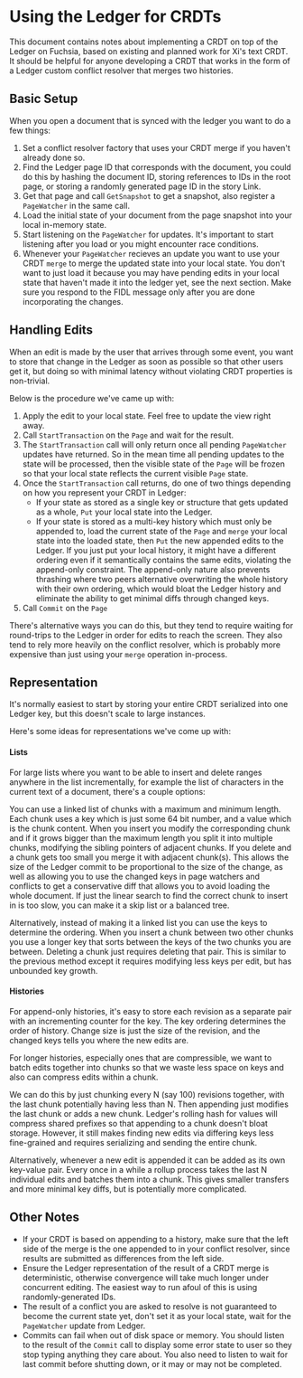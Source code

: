 # Using the Ledger for CRDTs

This document contains notes about implementing a CRDT on top of the Ledger on Fuchsia, based on existing and planned work for Xi's text CRDT. It should be helpful for anyone developing a CRDT that works in the form of a Ledger custom conflict resolver that merges two histories.

## Basic Setup

When you open a document that is synced with the ledger you want to do a few things:

1. Set a conflict resolver factory that uses your CRDT merge if you haven't already done so.
1. Find the Ledger page ID that corresponds with the document, you could do this by hashing the document ID, storing references to IDs in the root page, or storing a randomly generated page ID in the story Link.
1. Get that page and call `GetSnapshot` to get a snapshot, also register a `PageWatcher` in the same call.
1. Load the initial state of your document from the page snapshot into your local in-memory state.
1. Start listening on the `PageWatcher` for updates. It's important to start listening after you load or you might encounter race conditions.
1. Whenever your `PageWatcher` recieves an update you want to use your CRDT `merge` to merge the updated state into your local state. You don't want to just load it because you may have pending edits in your local state that haven't made it into the ledger yet, see the next section. Make sure you respond to the FIDL message only after you are done incorporating the changes.

## Handling Edits

When an edit is made by the user that arrives through some event, you want to store that change in the Ledger as soon as possible so that other users get it, but doing so with minimal latency without violating CRDT properties is non-trivial.

Below is the procedure we've came up with:

1. Apply the edit to your local state. Feel free to update the view right away.
1. Call `StartTransaction` on the `Page` and wait for the result.
1. The `StartTransaction` call will only return once all pending `PageWatcher` updates have returned. So in the mean time all pending updates to the state will be processed, then the visible state of the `Page` will be frozen so that your local state reflects the current visible `Page` state.
1. Once the `StartTransaction` call returns, do one of two things depending on how you represent your CRDT in Ledger:
    - If your state as stored as a single key or structure that gets updated as a whole, `Put` your local state into the Ledger.
    - If your state is stored as a multi-key history which must only be appended to, load the current state of the `Page` and `merge` your local state into the loaded state, then `Put` the new appended edits to the Ledger. If you just put your local history, it might have a different ordering even if it semantically contains the same edits, violating the append-only constraint. The append-only nature also prevents thrashing where two peers alternative overwriting the whole history with their own ordering, which would bloat the Ledger history and eliminate the ability to get minimal diffs through changed keys.
1. Call `Commit` on the `Page`

There's alternative ways you can do this, but they tend to require waiting for round-trips to the Ledger in order for edits to reach the screen. They also tend to rely more heavily on the conflict resolver, which is probably more expensive than just using your `merge` operation in-process.

## Representation

It's normally easiest to start by storing your entire CRDT serialized into one Ledger key, but this doesn't scale to large instances.

Here's some ideas for representations we've come up with:

#### Lists

For large lists where you want to be able to insert and delete ranges anywhere in the list incrementally, for example the list of characters in the current text of a document, there's a couple options:

You can use a linked list of chunks with a maximum and minimum length. Each chunk uses a key which is just some 64 bit number, and a value which is the chunk content. When you insert you modify the corresponding chunk and if it grows bigger than the maximum length you split it into multiple chunks, modifying the sibling pointers of adjacent chunks. If you delete and a chunk gets too small you merge it with adjacent chunk(s). This allows the size of the Ledger commit to be proportional to the size of the change, as well as allowing you to use the changed keys in page watchers and conflicts to get a conservative diff that allows you to avoid loading the whole document. If just the linear search to find the correct chunk to insert in is too slow, you can make it a skip list or a balanced tree.

Alternatively, instead of making it a linked list you can use the keys to determine the ordering. When you insert a chunk between two other chunks you use a longer key that sorts between the keys of the two chunks you are between. Deleting a chunk just requires deleting that pair. This is similar to the previous method except it requires modifying less keys per edit, but has unbounded key growth.

#### Histories

For append-only histories, it's easy to store each revision as a separate pair with an incrementing counter for the key. The key ordering determines the order of history. Change size is just the size of the revision, and the changed keys tells you where the new edits are.

For longer histories, especially ones that are compressible, we want to batch edits together into chunks so that we waste less space on keys and also can compress edits within a chunk.

We can do this by just chunking every N (say 100) revisions together, with the last chunk potentially having less than N. Then appending just modifies the last chunk or adds a new chunk. Ledger's rolling hash for values will compress shared prefixes so that appending to a chunk doesn't bloat storage. However, it still makes finding new edits via differing keys less fine-grained and requires serializing and sending the entire chunk.

Alternatively, whenever a new edit is appended it can be added as its own key-value pair. Every once in a while a rollup process takes the last N individual edits and batches them into a chunk. This gives smaller transfers and more minimal key diffs, but is potentially more complicated.

## Other Notes

- If your CRDT is based on appending to a history, make sure that the left side of the merge is the one appended to in your conflict resolver, since results are submitted as differences from the left side.
- Ensure the Ledger representation of the result of a CRDT merge is deterministic, otherwise convergence will take much longer under concurrent editing. The easiest way to run afoul of this is using randomly-generated IDs.
- The result of a conflict you are asked to resolve is not guaranteed to become the current state yet, don't set it as your local state, wait for the `PageWatcher` update from Ledger.
- Commits can fail when out of disk space or memory. You should listen to the result of the `Commit` call to display some error state to user so they stop typing anything they care about. You also need to listen to wait for last commit before shutting down, or it may or may not be completed.

